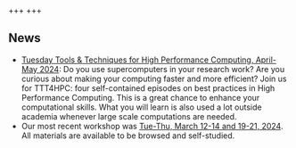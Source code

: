 +++
+++

## News

- [Tuesday Tools & Techniques for High Performance Computing, April-May 2024](https://scicomp.aalto.fi/training/scip/ttt4hpc-2024/):
  Do you use supercomputers in your research work? Are you curious about making
  your computing faster and more efficient? Join us for TTT4HPC: four
  self-contained episodes on best practices in High Performance Computing. This
  is a great chance to enhance your computational skills. What you will learn
  is also used a lot outside academia whenever large scale computations are
  needed.
- Our most recent workshop was [Tue-Thu, March 12-14 and 19-21, 2024](https://coderefinery.github.io/2024-03-12-workshop/).
  All materials are available to be browsed and self-studied.
